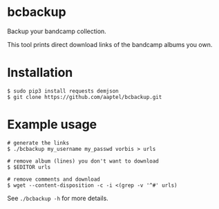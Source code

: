 # bcbackup

Backup your bandcamp collection.

This tool prints direct download links of the bandcamp albums you own.

# Installation

    $ sudo pip3 install requests demjson
    $ git clone https://github.com/aaptel/bcbackup.git

# Example usage

    # generate the links
    $ ./bcbackup my_username my_passwd vorbis > urls

    # remove album (lines) you don't want to download
    $ $EDITOR urls

    # remove comments and download
    $ wget --content-disposition -c -i <(grep -v '^#' urls)


See `./bcbackup -h` for more details.
